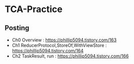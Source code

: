 # TCA-Practice

## Posting

* Ch0 Overview : https://phillip5094.tistory.com/163
* Ch1 ReducerProtocol,StoreOf,WithViewStore : https://phillip5094.tistory.com/164
* Ch2 TaskResult, run : https://phillip5094.tistory.com/166
